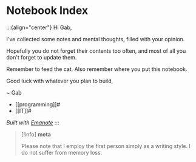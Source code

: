 # Notebook Index

:::{align="center"}
Hi Gab,

I've collected some notes and mental thoughts, filled with your opinion.

Hopefully you do not forget their contents too often, and most of all you don't forget to update them.

Remember to feed the cat. Also remember where you put this notebook.

Good luck with whatever you plan to build,

~ Gab


- [[programming]]#
- [[IT]]#


*Built with [Emanote](https://emanote.srid.ca)*
:::

> [!info]
> **meta**
>
> Please note that I employ the first person simply as a writing style.
> I do not suffer from memory loss.
